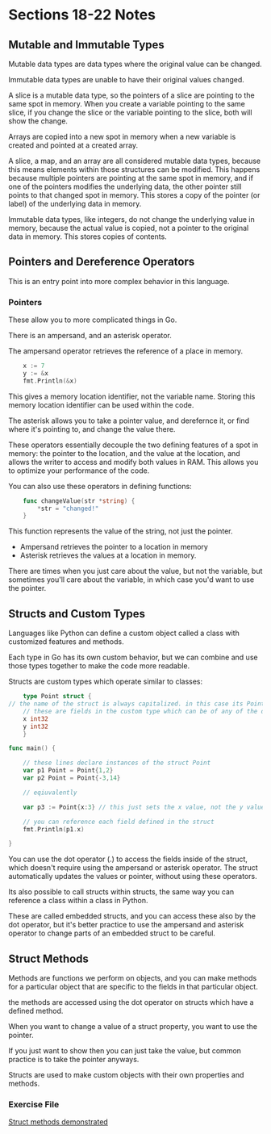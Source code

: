 # Sections 18-22 Notes

## Mutable and Immutable Types

Mutable data types are data types where the original value can be changed.

Immutable data types are unable to have their original values changed.

A slice is a mutable data type, so the pointers of a slice are pointing to the same spot in memory. When you create a variable pointing to the same slice, if you change the slice or the variable pointing to the slice, both will show the change.

Arrays are copied into a new spot in memory when a new variable is created and pointed at a created array.

A slice, a map, and an array are all considered mutable data types, because this means elements within those structures can be modified. This happens because multiple pointers are pointing at the same spot in memory, and if one of the pointers modifies the underlying data, the other pointer still points to that changed spot in memory. This stores a copy of the pointer (or label) of the underlying data in memory.

Immutable data types, like integers, do not change the underlying value in memory, because the actual value is copied, not a pointer to the original data in memory. This stores copies of contents.

## Pointers and Dereference Operators

This is an entry point into more complex behavior in this language.

### Pointers

These allow you to more complicated things in Go.

There is an ampersand, and an asterisk operator.

The ampersand operator retrieves the reference of a place in memory.

```Go
    x := 7
    y := &x
    fmt.Println(&x)
```

This gives a memory location identifier, not the variable name. Storing this memory location identifier can be used within the code.

The asterisk allows you to take a pointer value, and derefernce it, or find where it's pointing to, and change the value there.

These operators essentially decouple the two defining features of a spot in memory: the pointer to the location, and the value at the location, and allows the writer to access and modify both values in RAM. This allows you to optimize your performance of the code.

You can also use these operators in defining functions:

```Go
    func changeValue(str *string) {
        *str = "changed!"
    }
```

This function represents the value of the string, not just the pointer.

- Ampersand retrieves the pointer to a location in memory
- Asterisk retrieves the values at a location in memory.

There are times when you just care about the value, but not the variable, but sometimes you'll care about the variable, in which case you'd want to use the pointer.

## Structs and Custom Types

Languages like Python can define a custom object called a class with customized features and methods.

Each type in Go has its own custom behavior, but we can combine and use those types together to make the code more readable.

Structs are custom types which operate similar to classes:

```Go
    type Point struct {
// the name of the struct is always capitalized. in this case its Point.
    // these are fields in the custom type which can be of any of the default types in Go.
    x int32
    y int32
    }

func main() {

    // these lines declare instances of the struct Point
    var p1 Point = Point{1,2}
    var p2 Point = Point{-3,14}

    // eqiuvalently

    var p3 := Point{x:3} // this just sets the x value, not the y value. In this case, y would be the default value (0).

    // you can reference each field defined in the struct
    fmt.Println(p1.x)

}
```

You can use the dot operator (.) to access the fields inside of the struct, which doesn't require using the ampersand or asterisk operator. The struct automatically updates the values or pointer, without using these operators.

Its also possible to call structs within structs, the same way you can reference a class within a class in Python.

These are called embedded structs, and you can access these also by the dot operator, but it's better practice to use the ampersand and asterisk operator to change parts of an embedded struct to be careful.

## Struct Methods

Methods are functions we perform on objects, and you can make methods for a particular object that are specific to the fields in that particular object.

the methods are accessed using the dot operator on structs which have a defined method.

When you want to change a value of a struct property, you want to use the pointer.

If you just want to show then you can just take the value, but common practice is to take the pointer anyways.

Structs are used to make custom objects with their own properties and methods.

### Exercise File

[Struct methods demonstrated](go\learning-exercises\struct-methods.go)
